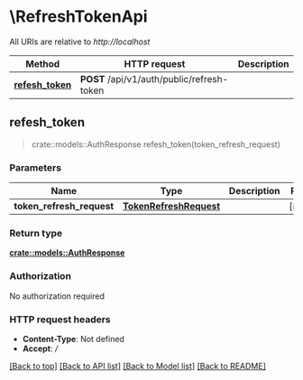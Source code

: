 # \RefreshTokenApi

All URIs are relative to *http://localhost*

Method | HTTP request | Description
------------- | ------------- | -------------
[**refesh_token**](RefreshTokenApi.md#refesh_token) | **POST** /api/v1/auth/public/refresh-token | 



## refesh_token

> crate::models::AuthResponse refesh_token(token_refresh_request)


### Parameters


Name | Type | Description  | Required | Notes
------------- | ------------- | ------------- | ------------- | -------------
**token_refresh_request** | [**TokenRefreshRequest**](TokenRefreshRequest.md) |  | [required] |

### Return type

[**crate::models::AuthResponse**](AuthResponse.md)

### Authorization

No authorization required

### HTTP request headers

- **Content-Type**: Not defined
- **Accept**: */*

[[Back to top]](#) [[Back to API list]](../README.md#documentation-for-api-endpoints) [[Back to Model list]](../README.md#documentation-for-models) [[Back to README]](../README.md)

